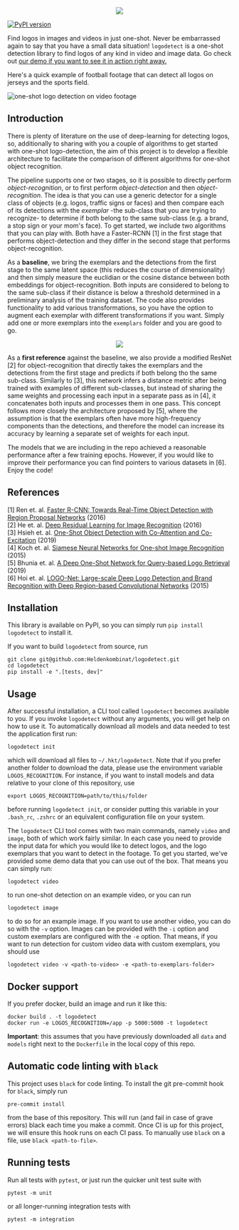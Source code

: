 <p align="center">
  <img src="https://github.com/Heldenkombinat/Logos-Recognition/blob/master/docs/hkt_logo_detect.png">
</p>

[![PyPI version](https://badge.fury.io/py/logodetect.svg)](https://badge.fury.io/py/logodetect)

Find logos in images and videos in just one-shot. Never be embarrassed again to say that you have a small data situation! `logodetect` is a one-shot detection library to find logos of any kind in video and image data. Go check out
[our demo if you want to see it in action right away.](https://logodetect.netlify.com/)

Here's a quick example of football footage that can detect all logos on jerseys and the sports field.

![one-shot logo detection on video footage](demo.gif)

## Introduction

There is plenty of literature on the use of deep-learning for detecting logos, so, additionally to sharing with you a couple of algorithms to get started with one-shot logo-detection, the aim of this project is to develop a flexible architecture to facilitate the comparison of different algorithms for one-shot object recognition.

The pipeline supports one or two stages, so it is possible to directly perform *object-recognition*, or to first perform *object-detection* and then *object-recognition*.
The idea is that you can use a generic detector for a single class of objects (e.g. logos, traffic signs or faces) and then compare each of its detections with the *exemplar* -the sub-class that you are trying to recognize- to determine if both belong to the same sub-class (e.g. a brand, a stop sign or your mom's face).
To get started, we include two algorithms that you can play with. Both have a Faster-RCNN [1] in the first stage that performs object-detection and they differ in the second stage that performs object-recognition.

As a **baseline**, we bring the exemplars and the detections from the first stage to the same latent space (this reduces the course of dimensionality) and then simply measure the euclidian or the cosine distance between both embeddings for object-recognition. Both inputs are considered to belong to the same sub-class if their distance is below a threshold determined in a preliminary analysis of the training dataset. The code also provides functionality to add various transformations, so you have the option to augment each exemplar with different transformations if you want. Simply add one or more exemplars into the `exemplars` folder and you are good to go.

<p align="center">
  <img src="https://github.com/Heldenkombinat/logodetect/blob/master/docs/distances_analysis.png">
</p>

As a **first reference** against the baseline, we also provide a modified ResNet [2] for object-recognition that directly takes the exemplars and the detections from the first stage and predicts if both belong tho the same sub-class. Similarly to [3], this network infers a distance metric after being trained with examples of different sub-classes, but instead of sharing the same weights and processing each input in a separate pass as in [4], it concatenates both inputs and processes them in one pass. This concept follows more closely the architecture proposed by [5], where the assumption is that the exemplars often have more high-frequency components than the detections, and therefore the model can increase its accuracy by learning a separate set of weights for each input.

The models that we are including in the repo achieved a reasonable performance after a few training epochs. However, if you would like to improve their performance you can find pointers to various datasets in [6]. Enjoy the code!

## References
[1] Ren et. al. [Faster R-CNN: Towards Real-Time Object Detection with Region Proposal Networks](https://arxiv.org/pdf/1506.01497.pdf) (2016)\
[2] He et. al. [Deep Residual Learning for Image Recognition](http://openaccess.thecvf.com/content_cvpr_2016/papers/He_Deep_Residual_Learning_CVPR_2016_paper.pdf) (2016)\
[3] Hsieh et. al. [One-Shot Object Detection with Co-Attention and Co-Excitation](https://papers.nips.cc/paper/8540-one-shot-object-detection-with-co-attention-and-co-excitation.pdf) (2019)\
[4] Koch et. al. [Siamese Neural Networks for One-shot Image Recognition](https://www.cs.cmu.edu/~rsalakhu/papers/oneshot1.pdf) (2015)\
[5] Bhunia et. al. [A Deep One-Shot Network for Query-based Logo Retrieval](https://arxiv.org/pdf/1811.01395.pdf) (2019)\
[6] Hoi et. al. [LOGO-Net: Large-scale Deep Logo Detection and Brand Recognition with Deep Region-based Convolutional Networks](https://arxiv.org/pdf/1511.02462.pdf) (2015)

## Installation

This library is available on PyPI, so you can simply run `pip install logodetect` to install it.

If you want to build `logodetect` from source, run

```bash_script
git clone git@github.com:Heldenkombinat/logodetect.git
cd logodetect
pip install -e ".[tests, dev]"
```

## Usage

After successful installation, a CLI tool called `logodetect` becomes available to you. If you invoke `logodetect`
without any arguments, you will get help on how to use it. To automatically download all models and data needed
to test the application first run:

```bash_script
logodetect init
```

which will download all files to `~/.hkt/logodetect`. Note that if you prefer another folder to download the data,
please use the environment variable `LOGOS_RECOGNITION`. For instance, if you want to install models and data relative
to your clone of this repository, use

```bash_script
export LOGOS_RECOGNITION=path/to/this/folder
```

before running `logodetect init`, or consider putting this variable in your `.bash_rc`, `.zshrc` or an equivalent
configuration file on your system.

The `logodetect` CLI tool comes with two main commands, namely `video`
and `image`, both of which work fairly similar. In each case you need to provide the input data for which you would
like to detect logos, and the logo exemplars that you want to detect in the footage. To get you started, we've provided
some demo data that you can use out of the box. That means you can simply run:

```bash_script
logodetect video
```

to run one-shot detection on an example video, or you can run

```bash_script
logodetect image
```

to do so for an example image. If you want to use another video, you can do so with the `-v` option. Images can be provided
with the `-i` option and custom exemplars are configured with the `-e` option. That means, if you want to run detection
for custom video data with custom exemplars, you should use

```bash_script
logodetect video -v <path-to-video> -e <path-to-exemplars-folder>
```

## Docker support

If you prefer docker, build an image and run it like this:

```bash_script
docker build . -t logodetect
docker run -e LOGOS_RECOGNITION=/app -p 5000:5000 -t logodetect
```

**Important**: this assumes that you have previously downloaded all `data` and `models` right next to
the `Dockerfile` in the local copy of this repo. 

## Automatic code linting with `black`

This project uses `black` for code linting. To install the git pre-commit hook for `black`,
simply run

```bash_script
pre-commit install
```

from the base of this repository. This will run (and fail in case of grave errors) black each time you make a commit. 
Once CI is up for this project, we will ensure this hook runs on each CI pass. To manually use `black` on a file,
use `black <path-to-file>`.

## Running tests

Run all tests with `pytest`, or just run the quicker unit test suite with 

```bash_script
pytest -m unit
```

or all longer-running integration tests with

```bash_script
pytest -m integration
```

